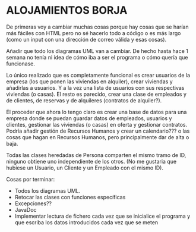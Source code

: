 # ALOJAMIENTOS BORJA 

De primeras voy a cambiar muchas cosas porque hay cosas que se harían más fáciles con HTML pero no sé hacerlo todo a código o es más largo (como un input con una dirección de correo válida y esas cosas).

Añadir que todo los diagramas UML van a cambiar. De hecho hasta hace 1 semana no tenía ni idea de cómo iba a ser el programa o cómo quería que funcionase. 

Lo único realizado que es completamente funcional es crear usuarios de la empresa (los que ponen las viviendas en alquiler), crear viviendas y añadirlas a usuarios. Y a la vez una lista de usuarios con sus respectivas viviendas (o casas). El resto es parecido, crear una clase de empleados y de clientes, de reservas y de alquileres (contratos de alquiler?).

El proceder que ahora lo tengo claro es crear una base de datos para una empresa donde se puedan guardar datos de empleados, usuarios y clientes, gestionar las viviendas (o casas) en oferta y gestionar contratos. 
Podría añadir gestión de Recursos Humanos y crear un calendario??? o las cosas que hagan en Recursos Humanos, pero principalmente dar de alta o baja.

Todas las clases heredadas de Persona comparten el mismo tramo de ID, ninguno obtiene uno independiente de los otros.
(No me gustaria que hubiese un Usuario, un Cliente y un Empleado con el mismo ID).

Cosas por terminar:
- Todos los diagramas UML.
- Retocar las clases con funciones específicas
- Excepciones??
- JavaDoc
- Implementar lectura de fichero cada vez que se inicialice el programa y que escriba los datos introducidos cada vez que se meten
